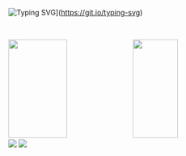 ![Typing SVG](https://readme-typing-svg.herokuapp.com/?color=650098&size=35&center=true&vCenter=true&width=1000&lines=Hello,My+Name+is+Ike+Kenard)](https://git.io/typing-svg)<div>
  <br/>
  
  <img width="48%" height="195px" src="https://github-readme-stats.vercel.app/api?username=Ikekenard&show_icons=true&count_private=true&hide_border=true&title_color=650098&icon_color=FFBF00&text_color=c9d1d9&bg_color=0d1117" />
  
  <img width="42%" height="195px" src="https://github-readme-stats.vercel.app/api/top-langs/?username=Ikekenard&layout=compact&hide_border=true&title_color=650098&text_color=f5f5f5&bg_color=0d1117&hide=,html,typescript,css,scss,handlebars,php,hack" />
  
  <div>
    <a href="mailto:Ikekenard@gmail.com"><img src="https://img.shields.io/badge/-Gmail-%23333?style=for-the-badge&logo=gmail&logoColor=white" target="_blank"></a>
    <a href="https://www.linkedin.com/in/ike-gabriel-rodrigues-de-kenard-8b520427a/" target="_blank"><img src="https://img.shields.io/badge/-LinkedIn-%230077B5?style=for-the-badge&logo=linkedin&logoColor=white" target="_blank"></a>
  </div>
</div>

